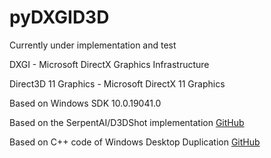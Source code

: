 # pyDXGID3D

Currently under implementation and test

DXGI - Microsoft DirectX Graphics Infrastructure

Direct3D 11 Graphics - Microsoft DirectX 11 Graphics

Based on Windows SDK 10.0.19041.0

Based on the SerpentAI/D3DShot implementation [GitHub](https://github.com/SerpentAI/D3DShot)

Based on C++ code of Windows Desktop Duplication [GitHub](https://github.com/microsoftarchive/msdn-code-gallery-microsoft/tree/master/Official%20Windows%20Platform%20Sample/DXGI%20desktop%20duplication%20sample)